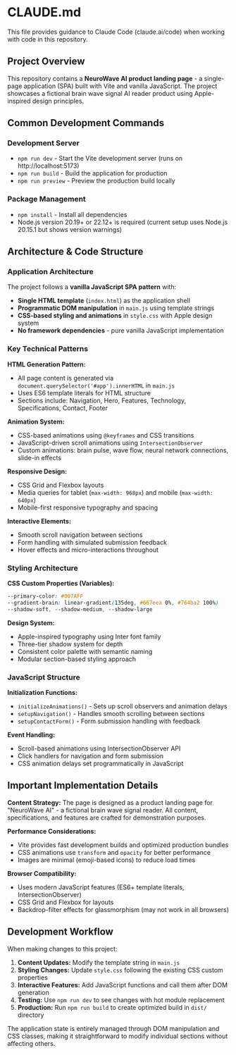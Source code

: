 # CLAUDE.md

This file provides guidance to Claude Code (claude.ai/code) when working with code in this repository.

## Project Overview

This repository contains a **NeuroWave AI product landing page** - a single-page application (SPA) built with Vite and vanilla JavaScript. The project showcases a fictional brain wave signal AI reader product using Apple-inspired design principles.

## Common Development Commands

### Development Server
- `npm run dev` - Start the Vite development server (runs on http://localhost:5173)
- `npm run build` - Build the application for production
- `npm run preview` - Preview the production build locally

### Package Management  
- `npm install` - Install all dependencies
- Node.js version 20.19+ or 22.12+ is required (current setup uses Node.js 20.15.1 but shows version warnings)

## Architecture & Code Structure

### Application Architecture
The project follows a **vanilla JavaScript SPA pattern** with:
- **Single HTML template** (`index.html`) as the application shell
- **Programmatic DOM manipulation** in `main.js` using template strings 
- **CSS-based styling and animations** in `style.css` with Apple design system
- **No framework dependencies** - pure vanilla JavaScript implementation

### Key Technical Patterns

**HTML Generation Pattern:**
- All page content is generated via `document.querySelector('#app').innerHTML` in `main.js`
- Uses ES6 template literals for HTML structure
- Sections include: Navigation, Hero, Features, Technology, Specifications, Contact, Footer

**Animation System:**
- CSS-based animations using `@keyframes` and CSS transitions
- JavaScript-driven scroll animations using `IntersectionObserver`
- Custom animations: brain pulse, wave flow, neural network connections, slide-in effects

**Responsive Design:**
- CSS Grid and Flexbox layouts
- Media queries for tablet (`max-width: 968px`) and mobile (`max-width: 640px`)
- Mobile-first responsive typography and spacing

**Interactive Elements:**
- Smooth scroll navigation between sections
- Form handling with simulated submission feedback
- Hover effects and micro-interactions throughout

### Styling Architecture

**CSS Custom Properties (Variables):**
```css
--primary-color: #007AFF
--gradient-brain: linear-gradient(135deg, #667eea 0%, #764ba2 100%)
--shadow-soft, --shadow-medium, --shadow-large
```

**Design System:**
- Apple-inspired typography using Inter font family
- Three-tier shadow system for depth
- Consistent color palette with semantic naming
- Modular section-based styling approach

### JavaScript Structure

**Initialization Functions:**
- `initializeAnimations()` - Sets up scroll observers and animation delays
- `setupNavigation()` - Handles smooth scrolling between sections  
- `setupContactForm()` - Form submission handling with feedback

**Event Handling:**
- Scroll-based animations using IntersectionObserver API
- Click handlers for navigation and form submission
- CSS animation delays set programmatically in JavaScript

## Important Implementation Details

**Content Strategy:** 
The page is designed as a product landing page for "NeuroWave AI" - a fictional brain wave signal reader. All content, specifications, and features are crafted for demonstration purposes.

**Performance Considerations:**
- Vite provides fast development builds and optimized production bundles  
- CSS animations use `transform` and `opacity` for better performance
- Images are minimal (emoji-based icons) to reduce load times

**Browser Compatibility:**
- Uses modern JavaScript features (ES6+ template literals, IntersectionObserver)
- CSS Grid and Flexbox for layouts
- Backdrop-filter effects for glassmorphism (may not work in all browsers)

## Development Workflow

When making changes to this project:

1. **Content Updates:** Modify the template string in `main.js`
2. **Styling Changes:** Update `style.css` following the existing CSS custom properties
3. **Interactive Features:** Add JavaScript functions and call them after DOM generation
4. **Testing:** Use `npm run dev` to see changes with hot module replacement
5. **Production:** Run `npm run build` to create optimized build in `dist/` directory

The application state is entirely managed through DOM manipulation and CSS classes, making it straightforward to modify individual sections without affecting others.